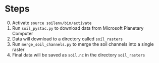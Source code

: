 # Steps

0. Activate ```source soilenv/bin/activate```
1. Run ```soil_pystac.py``` to download data from Microsoft Planetary Computer
2. Data will download to a directory called ```soil_rasters```
3. Run ```merge_soil_channels.py``` to merge the soil channels into a single raster
4. Final data will be saved as ```soil.nc``` in the directory ```soil_rasters```